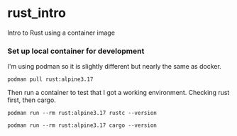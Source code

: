 # rust_intro
Intro to Rust using a container image


### Set up local container for development  

I'm using podman so it is slightly different but nearly the same as docker. 

`podman pull rust:alpine3.17`  

Then run a container to test that I got a working environment. Checking rust first, then cargo. 

`podman run --rm rust:alpine3.17 rustc --version`  

`podman run --rm rust:alpine3.17 cargo --version`